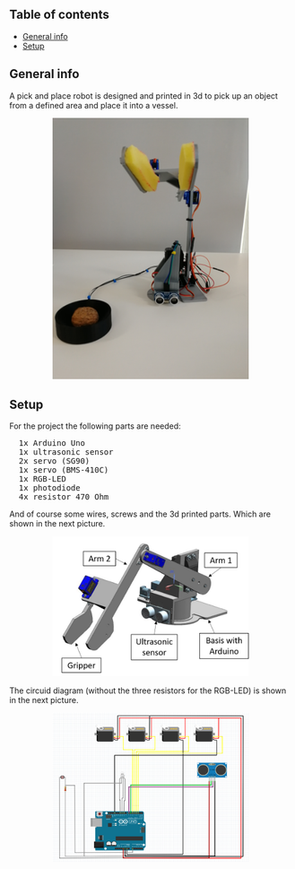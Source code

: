 ## Table of contents
* [General info](#general-info)
* [Setup](#Setup)


## General info
A pick and place robot is designed and printed in 3d to pick up an object from a defined area and place it into a vessel.
<p align="center">
  <img src="https://github.com/tlucky/pick_n_place/blob/master/images/photo.jpg" width="350" title="Photo">
</p>

## Setup
For the project the following parts are needed:
<pre>
  1x Arduino Uno
  1x ultrasonic sensor
  2x servo (SG90)
  1x servo (BMS-410C)
  1x RGB-LED
  1x photodiode
  4x resistor 470 Ohm
</pre>

And of course some wires, screws and the 3d printed parts.
Which are shown in the next picture.
<p align="center">
  <img src="https://github.com/tlucky/pick_n_place/blob/master/images/CAD_drawing.png" width="350" title="CAD drawing">
</p>

The circuid diagram (without the three resistors for the RGB-LED) is shown in the next picture.
<p align="center">
  <img src="https://github.com/tlucky/pick_n_place/blob/master/images/circuit_diagram.png" width="350" title="Circuit diagram">
</p>




